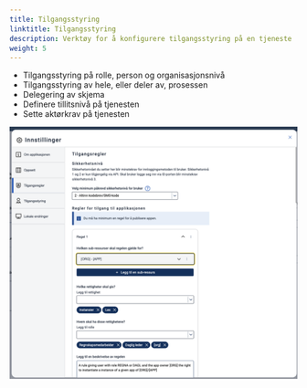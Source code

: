 ```yaml
---
title: Tilgangsstyring
linktitle: Tilgangsstyring
description: Verktøy for å konfigurere tilgangsstyring på en tjeneste
weight: 5
---
```


- Tilgangsstyring på rolle, person og organisasjonsnivå
- Tilgangsstyring av hele, eller deler av, prosessen
- Delegering av skjema
- Definere tillitsnivå på tjenesten
- Sette aktørkrav på tjenesten

![Tilgangsstyring](./policy-editor.png "Tilgangsstyring")
